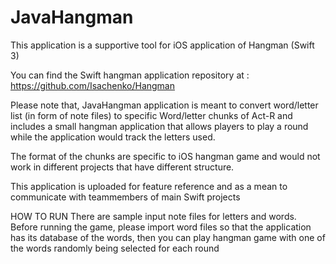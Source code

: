 # JavaHangman
This application is a supportive tool for iOS application of Hangman (Swift 3)


You can find the Swift hangman application repository at : https://github.com/Isachenko/Hangman


Please note that, JavaHangman application is meant to convert word/letter list (in form of note files) to specific Word/letter chunks of Act-R and includes a small hangman application that allows players to play a round while the application would track the letters used.


The format of the chunks are specific to iOS hangman game and would not work in different projects that have different structure. 


This application is uploaded for feature reference and as a mean to communicate with teammembers of main Swift projects

HOW TO RUN 
There are sample input note files for  letters and words.  Before running the game, please import word files so that the application has its database of the words, then you can play hangman game with one of the words randomly being selected for each round
